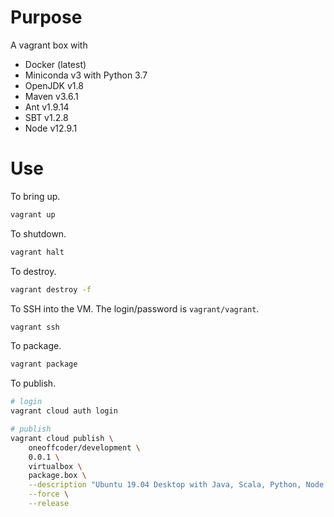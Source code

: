 # Purpose

A vagrant box with

* Docker (latest)
* Miniconda v3 with Python 3.7
* OpenJDK v1.8
* Maven v3.6.1
* Ant v1.9.14
* SBT v1.2.8
* Node v12.9.1

# Use

To bring up.

```bash
vagrant up
```

To shutdown.

```bash
vagrant halt
```

To destroy.

```bash
vagrant destroy -f
```

To SSH into the VM. The login/password is `vagrant/vagrant`.

```bash
vagrant ssh
```

To package.

```bash
vagrant package
```

To publish.

```bash
# login
vagrant cloud auth login

# publish
vagrant cloud publish \
    oneoffcoder/development \
    0.0.1 \
    virtualbox \
    package.box \
    --description "Ubuntu 19.04 Desktop with Java, Scala, Python, Node and Docker" \
    --force \
    --release
```
